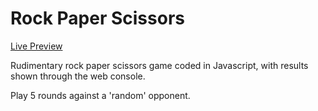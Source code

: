 # Rock Paper Scissors

[Live Preview](https://itben-h.github.io/my-odin-projects/foundations/03-rock-paper-scissors/)

Rudimentary rock paper scissors game coded in Javascript, with results shown through the web console. 

Play 5 rounds against a 'random' opponent.